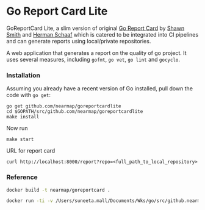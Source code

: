 # Go Report Card Lite

GoReportCard Lite, a slim version of original [Go Report Card](https://github.com/gojp/goreportcard/) by [Shawn Smith](https://twitter.com/shawnps) and [Herman Schaaf](https://twitter.com/ironzeb) which is catered to be integrated into CI pipelines and can generate reports using local/private repositories. 

A web application that generates a report on the quality of go project. It uses several measures, including `gofmt`, `go vet`, `go lint` and `gocyclo`.

### Installation

Assuming you already have a recent version of Go installed, pull down the code with `go get`:

```
go get github.com/nearmap/goreportcardlite
cd $GOPATH/src/github.com/nearmap/goreportcardlite
make install
```

Now run

```
make start
```

URL for report card
```
curl http://localhost:8000/report?repo=<full_path_to_local_repository>
```


### Reference 

```sh
docker build -t nearmap/goreportcard .
```

```sh
docker run -ti -v /Users/suneeta.mall/Documents/Wks/go/src/github.nearmap.com/hyperweb/authproxy.git:/go/src/github.nearmap.com/hyperweb/authproxy.git/ nearmap/goreportcard github.nearmap.com/hyperweb/authproxy.git
```

